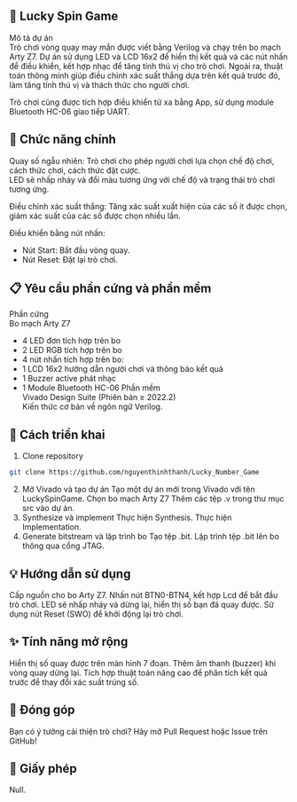 ## 🎡 Lucky Spin Game

Mô tả dự án  
Trò chơi vòng quay may mắn được viết bằng Verilog và chạy trên bo mạch Arty Z7. Dự án sử dụng LED và LCD 16x2 để hiển thị kết quả và các nút nhấn để điều khiển, kết hợp nhạc để tăng tính thú vị cho trò chơi. Ngoài ra, thuật toán thông minh giúp điều chỉnh xác suất thắng dựa trên kết quả trước đó, làm tăng tính thú vị và thách thức cho người chơi.  

Trò chơi cũng được tích hợp điều khiển từ xa bằng App, sử dụng module Bluetooth HC-06 giao tiếp UART.  

## 🎯 Chức năng chính  
Quay số ngẫu nhiên: Trò chơi cho phép người chơi lựa chọn chế độ chơi, cách thức chơi, cách thức đặt cược.  
LED sẽ nhấp nháy và đổi màu tương ứng với chế độ và trạng thái trò chơi tương ứng.  
  
Điều chỉnh xác suất thắng: Tăng xác suất xuất hiện của các số ít được chọn, giảm xác suất của các số được chọn nhiều lần.  

Điều khiển bằng nút nhấn:  
- Nút Start: Bắt đầu vòng quay.  
- Nút Reset: Đặt lại trò chơi.  
## 📋 Yêu cầu phần cứng và phần mềm  
Phần cứng  
  Bo mạch Arty Z7  
  - 4 LED đơn tích hợp trên bo
  - 2 LED RGB tích hợp trên bo
  - 4 nút nhấn tích hợp trên bo:
  - 1 LCD 16x2 hướng dẫn người chơi và thông báo kết quả  
  - 1 Buzzer active phát nhạc  
  - 1 Module Bluetooth HC-06
Phần mềm  
  Vivado Design Suite (Phiên bản ≥ 2022.2)  
  Kiến thức cơ bản về ngôn ngữ Verilog.  
## 🚀 Cách triển khai
1. Clone repository  
```bash
git clone https://github.com/nguyenthinhthanh/Lucky_Number_Game
```
2. Mở Vivado và tạo dự án
Tạo một dự án mới trong Vivado với tên LuckySpinGame.
Chọn bo mạch Arty Z7 
Thêm các tệp .v trong thư mục src vào dự án.
3. Synthesize và implement
Thực hiện Synthesis.
Thực hiện Implementation.
4. Generate bitstream và lập trình bo
Tạo tệp .bit.
Lập trình tệp .bit lên bo thông qua cổng JTAG.
## 💡 Hướng dẫn sử dụng
Cấp nguồn cho bo Arty Z7.
Nhấn nút BTN0-BTN4, kết hợp Lcd để bắt đầu trò chơi.
LED sẽ nhấp nháy và dừng lại, hiển thị số bạn đã quay được.
Sử dụng nút Reset (SWO) để khởi động lại trò chơi.
## ✨ Tính năng mở rộng
Hiển thị số quay được trên màn hình 7 đoạn.
Thêm âm thanh (buzzer) khi vòng quay dừng lại.
Tích hợp thuật toán nâng cao để phân tích kết quả trước để thay đổi xác suất trúng số.
## 🤝 Đóng góp
Bạn có ý tưởng cải thiện trò chơi? Hãy mở Pull Request hoặc Issue trên GitHub!

## 📄 Giấy phép
Null.
